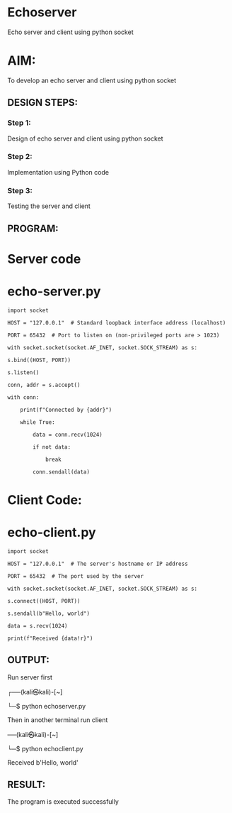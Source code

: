 # Echoserver

Echo server and client using python socket

# AIM:

To develop an echo server and client using python socket

## DESIGN STEPS:

### Step 1:

Design of echo server and client using python socket

### Step 2:

Implementation using Python code

### Step 3:

Testing the server and client 

## PROGRAM:

# Server code

# echo-server.py

    import socket

    HOST = "127.0.0.1"  # Standard loopback interface address (localhost)

    PORT = 65432  # Port to listen on (non-privileged ports are > 1023)

    with socket.socket(socket.AF_INET, socket.SOCK_STREAM) as s:

    s.bind((HOST, PORT))
    
    s.listen()
    
    conn, addr = s.accept()
   
    with conn:
    
        print(f"Connected by {addr}")
        
        while True:
        
            data = conn.recv(1024)
            
            if not data:
            
                break
                
            conn.sendall(data)

# Client Code:

# echo-client.py

    import socket

    HOST = "127.0.0.1"  # The server's hostname or IP address

    PORT = 65432  # The port used by the server

    with socket.socket(socket.AF_INET, socket.SOCK_STREAM) as s:

    s.connect((HOST, PORT))
    
    s.sendall(b"Hello, world")
    
    data = s.recv(1024)
    
    print(f"Received {data!r}")

## OUTPUT:

Run server first

┌──(kali㉿kali)-[~]

└─$ python echoserver.py

Then in another terminal run client

──(kali㉿kali)-[~]

└─$ python echoclient.py

Received b'Hello, world'





## RESULT:
The program is executed successfully
